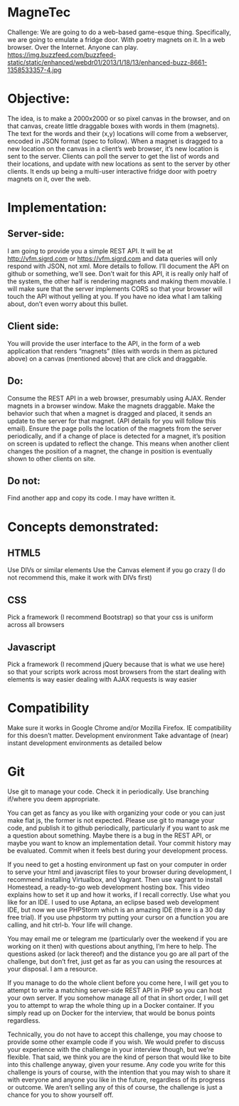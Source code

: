 # MagneTec

Challenge:
We are going to do a web-based game-esque thing. Specifically, we are going to emulate a fridge door. With poetry magnets on it. In a web browser. Over the Internet. Anyone can play.
https://img.buzzfeed.com/buzzfeed-static/static/enhanced/webdr01/2013/1/18/13/enhanced-buzz-8661-1358533357-4.jpg
# Objective:
The idea, is to make a 2000x2000 or so pixel canvas in the browser, and on that canvas, create little draggable boxes with words in them (magnets). The text for the words and their (x,y) locations will come from a webserver, encoded in JSON format (spec to follow). When a magnet is dragged to a new location on the canvas in a client’s web browser, it’s new location is sent to the server. Clients can poll the server to get the list of words and their locations, and update with new locations as sent to the server by other clients. It ends up being a multi-user interactive fridge door with poetry magnets on it, over the web.
 
# Implementation:
## Server-side:
I am going to provide you a simple REST API. It will be at http://vfm.sigrd.com or https://vfm.sigrd.com and data queries will only respond with JSON, not xml. More details to follow. I’ll document the API on github or something, we’ll see. Don’t wait for this API, it is really only half of the system, the other half is rendering magnets and making them movable.
I will make sure that the server implements CORS so that your browser will touch the API without yelling at you. If you have no idea what I am talking about, don’t even worry about this bullet.
## Client side:
You will provide the user interface to the API, in the form of a web application that renders “magnets” (tiles with words in them as pictured above) on a canvas (mentioned above) that are click and draggable.
## Do:
Consume the REST API in a web browser, presumably using AJAX.
Render magnets in a browser window.
Make the magnets draggable.
Make the behavior such that when a magnet is dragged and placed, it sends an update to the server for that magnet. (API details for you will follow this email).
Ensure the page polls the location of the magnets from the server periodically, and if a change of place is detected for a magnet, it’s position on screen is updated to reflect the change. This means when another client changes the position of a magnet, the change in position is eventually shown to other clients on site.
## Do not:
Find another app and copy its code. I may have written it.
# Concepts demonstrated:
## HTML5
Use DIVs or similar elements
Use the Canvas element if you go crazy (I do not recommend this, make it work with DIVs first)
## CSS
Pick a framework (I recommend Bootstrap) so that your css is uniform across all browsers
## Javascript
Pick a framework (I recommend jQuery because that is what we use here) so that
your scripts work across most browsers from the start
dealing with elements is way easier
dealing with AJAX requests is way easier
# Compatibility
Make sure it works in Google Chrome and/or Mozilla Firefox. IE compatibility for this doesn’t matter.
Development environment
Take advantage of (near) instant development environments as detailed below
# Git
Use git to manage your code. Check it in periodically. Use branching if/where you deem appropriate.
 
You can get as fancy as you like with organizing your code or you can just make flat js, the former is not expected. Please use git to manage your code, and publish it to github periodically, particularly if you want to ask me a question about something. Maybe there is a bug in the REST API, or maybe you want to know an implementation detail. Your commit history may be evaluated. Commit when it feels best during your development process.
 
If you need to get a hosting environment up fast on your computer in order to serve your html and javascript files to your browser during development, I recommend installing Virtualbox, and Vagrant. Then use vagrant to install Homestead, a ready-to-go web development hosting box. This video explains how to set it up and how it works, if I recall correctly. Use what you like for an IDE. I used to use Aptana, an eclipse based web development IDE, but now we use PHPStorm which is an amazing IDE (there is a 30 day free trial). If you use phpstorm try putting your cursor on a function you are calling, and hit ctrl-b. Your life will change.
 
You may email me or telegram me (particularly over the weekend if you are working on it then) with questions about anything, I’m here to help. The questions asked (or lack thereof) and the distance you go are all part of the challenge, but don’t fret, just get as far as you can using the resources at your disposal. I am a resource.
 
If you manage to do the whole client before you come here, I will get you to attempt to write a matching server-side REST API in PHP so you can host your own server. If you somehow manage all of that in short order, I will get you to attempt to wrap the whole thing up in a Docker container. If you simply read up on Docker for the interview, that would be bonus points regardless.
 
Technically, you do not have to accept this challenge, you may choose to provide some other example code if you wish. We would prefer to discuss your experience with the challenge in your interview though, but we’re flexible. That said, we think you are the kind of person that would like to bite into this challenge anyway, given your resume. Any code you write for this challenge is yours of course, with the intention that you may wish to share it with everyone and anyone you like in the future, regardless of its progress or outcome. We aren’t selling any of this of course, the challenge is just a chance for you to show yourself off.
